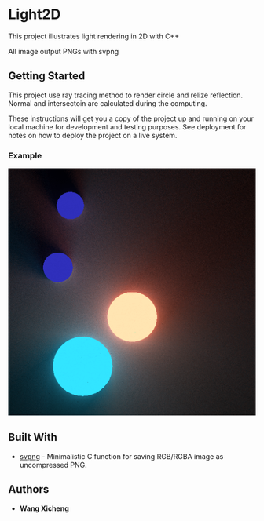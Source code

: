 # Light2D

This project illustrates light rendering in 2D with C++

All image output PNGs with svpng

## Getting Started

This project use ray tracing method to render circle and relize reflection.
Normal and intersectoin are calculated during the computing.  

These instructions will get you a copy of the project up and running on your local machine for development and testing purposes. See deployment for notes on how to deploy the project on a live system.

### Example

![](basic.png)

## Built With

* [svpng](https://github.com/miloyip/svpng) - Minimalistic C function for saving RGB/RGBA image as uncompressed PNG.

## Authors

* **Wang Xicheng**
